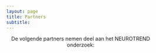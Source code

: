 ```yaml
---
layout: page
title: Partners
subtitle:
---
```





<div align="center"> 
<p>
De volgende partners nemen deel aan het NEUROTREND onderzoek:
</p>
</div>

<html>
<head>
<style>
* {
  box-sizing: border-box;
}

.column {
  float: left;
  width: 50%;
  padding: 5px;
}

.row::after {
  content: "";
  clear: both;
  display: table;
}

<div class="row">
  <div class="column">
    <img src="{{ 'img/tuelogo.png' | relative_url }}"  style="width:40%" />
    <img src="{{ 'img/kempenhaeghelogo.png' | relative_url }}"   style="width:40%" />
  </div>
  <div class="column">
    <img src="{{ 'img/philipslogo.png' | relative_url }}"  style="width:15%" />
    <img src="{{ 'img/eindhovenenginelogo.png' | relative_url }}"  style="width:30%" />
  </div>
</div>


